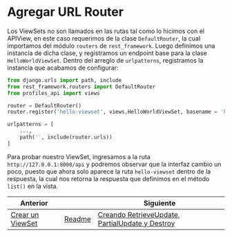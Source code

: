 # Agregar URL Router

Los ViewSets no son llamados en las rutas tal como lo hicimos con el APIView, en este caso requerimos de la clase `DefaultRouter`, la cual importamos del módulo `routers` de `rest_framework`. Luego definimos una instancia de dicha clase, y registramos un endpoint base para la clase `HelloWorldViewSet`. Dentro del arreglo de `urlpatterns`, registramos la instancia que acabamos de configurar:

```py
from django.urls import path, include
from rest_framework.routers import DefaultRouter
from profiles_api import views

router = DefaultRouter()
router.register('hello-viewset', views.HelloWorldViewSet, basename = 'hello-viewset')

urlpatterns = [
    ...,
    path('', include(router.urls))
]
```

Para probar nuestro ViewSet, ingresamos a la ruta `http://127.0.0.1:8000/api` y podremos observar que la interfaz cambio un poco, puesto que ahora solo aparece la ruta `hello-viewset` dentro de la respuesta, la cual nos retorna la respuesta que definimos en el método `list()` en la vista.

| Anterior |                        | Siguiente                                   |
| -------- | ---------------------- | ------------------------------------------- |
| [Crear un ViewSet](15_Crear_ViewSet.md) | [Readme](../../README.md) | [Creando RetrieveUpdate, PartialUpdate y Destroy](17_Creando_RetrieveUpdate_PartialUpdate_Destroy.md) |
